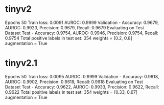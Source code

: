 # tinyv2
Epochs 50
Train loss: 0.0091 AUROC: 0.9999
Validation - Accuracy: 0.9679, AUROC: 0.9923, Precision: 0.9679, Recall: 0.9679
Evaluating on Test Dataset
Test - Accuracy: 0.9754, AUROC: 0.9946, Precision: 0.9754, Recall: 0.9754
Total positive labels in test set: 354
weights = [0.2, 0.8]
augmentation = True

# tinyv2.1
Epochs 50
Train loss: 0.0095 AUROC: 0.9999
Validation - Accuracy: 0.9618, AUROC: 0.9902, Precision: 0.9618, Recall: 0.9618
Evaluating on Test Dataset
Test - Accuracy: 0.9622, AUROC: 0.9933, Precision: 0.9622, Recall: 0.9622
Total positive labels in test set: 354
weights = [0.33, 0.67]
augmentation = True